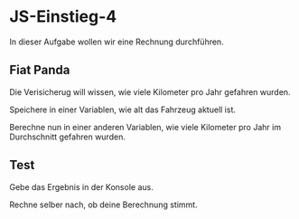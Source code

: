 # JS-Einstieg-4

In dieser Aufgabe wollen wir eine Rechnung durchführen.

## Fiat Panda
Die Verisicherug will wissen, wie viele Kilometer pro Jahr gefahren wurden.

Speichere in einer Variablen, wie alt das Fahrzeug aktuell ist.

Berechne nun in einer anderen Variablen, wie viele Kilometer pro Jahr im Durchschnitt gefahren wurden.

## Test
Gebe das Ergebnis in der Konsole aus.

Rechne selber nach, ob deine Berechnung stimmt.
